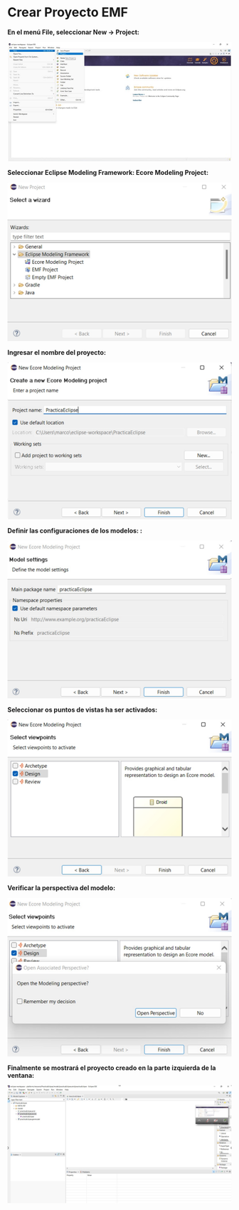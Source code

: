 # Crear Proyecto EMF 

**En el menú File, seleccionar New -> Project:**

![Crear Proyecto EMF](/images/12.jpg)

**Seleccionar Eclipse Modeling Framework: Ecore Modeling Project:**

![Crear Proyecto EMF](/images/13.jpg)

**Ingresar el nombre del proyecto:**

![Crear Proyecto EMF](/images/14.jpg)

**Definir las configuraciones de los modelos: :**

![Crear Proyecto EMF](/images/15.jpg)

**Seleccionar os puntos de vistas ha ser activados:**

![Crear Proyecto EMF](/images/16.jpg)

**Verificar la perspectiva del modelo:**

![Crear Proyecto EMF](/images/17.jpg)

**Finalmente se mostrará el proyecto creado en la parte izquierda de la ventana:**

![Crear Proyecto EMF](/images/18.jpg)